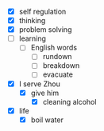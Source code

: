 - [x] self regulation
- [x] thinking
- [x] problem solving
- [ ] learning
    - [ ] English words
        - [ ] rundown
        - [ ] breakdown
        - [ ] evacuate
- [x] I serve Zhou
    - [x] give him
        - [x] cleaning alcohol
- [x] life
    - [x] boil water
